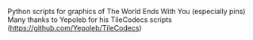 Python scripts for graphics of The World Ends With You (especially pins)
Many thanks to Yepoleb for his TileCodecs scripts (https://github.com/Yepoleb/TileCodecs)
